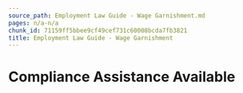 ```yaml
---
source_path: Employment Law Guide - Wage Garnishment.md
pages: n/a-n/a
chunk_id: 71159ff5bbee9cf49cef731c60008bcda7fb3821
title: Employment Law Guide - Wage Garnishment
---
```

# Compliance Assistance Available
